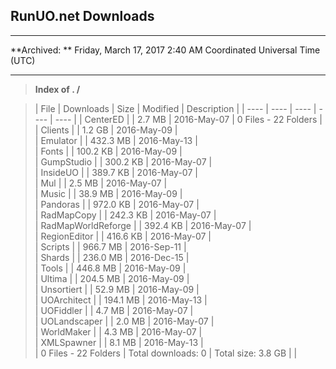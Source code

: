**RunUO.net Downloads**
----------

----------

**Archived: ** Friday, March 17, 2017 2:40 AM Coordinated Universal Time (UTC)

----------

 > **Index of . /**

> | File | Downloads | Size | Modified | Description |
| ---- |  ---- |  ---- |  ---- |  ---- |
|  CenterED |   | 2.7 MB | 2016-May-07 | 0 Files - 22 Folders |
|  Clients |   | 1.2 GB | 2016-May-09 |  
|  Emulator |   | 432.3 MB | 2016-May-13 |  
|  Fonts |   | 100.2 KB | 2016-May-09 |  
|  GumpStudio |   | 300.2 KB | 2016-May-07 |  
|  InsideUO |   | 389.7 KB | 2016-May-07 |  
|  Mul |   | 2.5 MB | 2016-May-07 |  
|  Music |   | 38.9 MB | 2016-May-09 |  
|  Pandoras |   | 972.0 KB | 2016-May-07 |  
|  RadMapCopy |   | 242.3 KB | 2016-May-07 |  
|  RadMapWorldReforge |   | 392.4 KB | 2016-May-07 |  
|  RegionEditor |   | 416.6 KB | 2016-May-07 |  
|  Scripts |   | 966.7 MB | 2016-Sep-11 |  
|  Shards |   | 236.0 MB | 2016-Dec-15 |  
|  Tools |   | 446.8 MB | 2016-May-09 |  
|  Ultima |   | 204.5 MB | 2016-May-09 |  
|  Unsortiert |   | 52.9 MB | 2016-May-09 |  
|  UOArchitect |   | 194.1 MB | 2016-May-13 |  
|  UOFiddler |   | 4.7 MB | 2016-May-07 |  
|  UOLandscaper |   | 2.0 MB | 2016-May-07 |  
|  WorldMaker |   | 4.3 MB | 2016-May-07 |  
|  XMLSpawner |   | 8.1 MB | 2016-May-13 |  
| 0 Files - 22 Folders | Total downloads: 0 | Total size: 3.8 GB |   |  